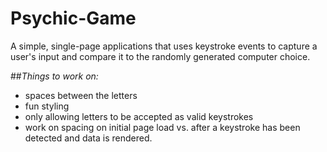 # Psychic-Game
A simple, single-page applications that uses keystroke events to capture a user's input and compare it to the randomly generated computer choice. 

##_Things to work on:_
- spaces between the letters
- fun styling
- only allowing letters to be accepted as valid keystrokes
- work on spacing on initial page load vs. after a keystroke has been detected and data is rendered.
